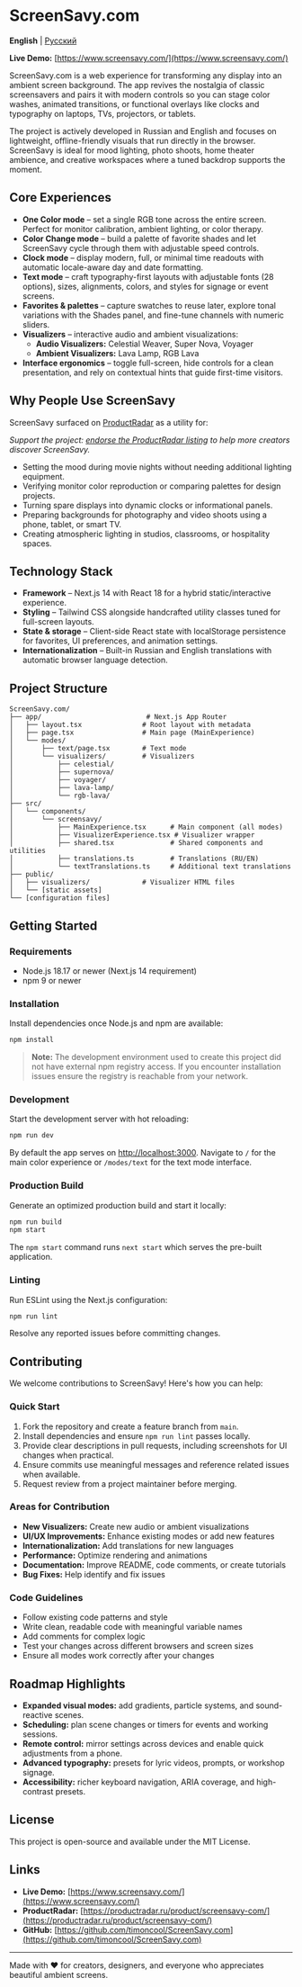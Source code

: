 # ScreenSavy.com

**English** | [Русский](README.ru.md)

**Live Demo:** [https://www.screensavy.com/](https://www.screensavy.com/)

ScreenSavy.com is a web experience for transforming any display into an ambient screen background. The app revives the nostalgia of classic screensavers and pairs it with modern controls so you can stage color washes, animated transitions, or functional overlays like clocks and typography on laptops, TVs, projectors, or tablets.

The project is actively developed in Russian and English and focuses on lightweight, offline-friendly visuals that run directly in the browser. ScreenSavy is ideal for mood lighting, photo shoots, home theater ambience, and creative workspaces where a tuned backdrop supports the moment.

## Core Experiences

- **One Color mode** – set a single RGB tone across the entire screen. Perfect for monitor calibration, ambient lighting, or color therapy.
- **Color Change mode** – build a palette of favorite shades and let ScreenSavy cycle through them with adjustable speed controls.
- **Clock mode** – display modern, full, or minimal time readouts with automatic locale-aware day and date formatting.
- **Text mode** – craft typography-first layouts with adjustable fonts (28 options), sizes, alignments, colors, and styles for signage or event screens.
- **Favorites & palettes** – capture swatches to reuse later, explore tonal variations with the Shades panel, and fine-tune channels with numeric sliders.
- **Visualizers** – interactive audio and ambient visualizations:
  - **Audio Visualizers:** Celestial Weaver, Super Nova, Voyager
  - **Ambient Visualizers:** Lava Lamp, RGB Lava
- **Interface ergonomics** – toggle full-screen, hide controls for a clean presentation, and rely on contextual hints that guide first-time visitors.

## Why People Use ScreenSavy

ScreenSavy surfaced on [ProductRadar](https://productradar.ru/product/screensavy-com/) as a utility for:

_Support the project: [endorse the ProductRadar listing](https://productradar.ru/product/screensavy-com/) to help more creators discover ScreenSavy._

- Setting the mood during movie nights without needing additional lighting equipment.
- Verifying monitor color reproduction or comparing palettes for design projects.
- Turning spare displays into dynamic clocks or informational panels.
- Preparing backgrounds for photography and video shoots using a phone, tablet, or smart TV.
- Creating atmospheric lighting in studios, classrooms, or hospitality spaces.

## Technology Stack

- **Framework** – Next.js 14 with React 18 for a hybrid static/interactive experience.
- **Styling** – Tailwind CSS alongside handcrafted utility classes tuned for full-screen layouts.
- **State & storage** – Client-side React state with localStorage persistence for favorites, UI preferences, and animation settings.
- **Internationalization** – Built-in Russian and English translations with automatic browser language detection.

## Project Structure

```
ScreenSavy.com/
├── app/                          # Next.js App Router
│   ├── layout.tsx               # Root layout with metadata
│   ├── page.tsx                 # Main page (MainExperience)
│   └── modes/
│       ├── text/page.tsx        # Text mode
│       └── visualizers/         # Visualizers
│           ├── celestial/
│           ├── supernova/
│           ├── voyager/
│           ├── lava-lamp/
│           └── rgb-lava/
├── src/
│   └── components/
│       └── screensavy/
│           ├── MainExperience.tsx      # Main component (all modes)
│           ├── VisualizerExperience.tsx # Visualizer wrapper
│           ├── shared.tsx              # Shared components and utilities
│           ├── translations.ts         # Translations (RU/EN)
│           └── textTranslations.ts     # Additional text translations
├── public/
│   ├── visualizers/             # Visualizer HTML files
│   └── [static assets]
└── [configuration files]
```

## Getting Started

### Requirements

- Node.js 18.17 or newer (Next.js 14 requirement)
- npm 9 or newer

### Installation

Install dependencies once Node.js and npm are available:

```bash
npm install
```

> **Note:** The development environment used to create this project did not have external npm registry access. If you encounter installation issues ensure the registry is reachable from your network.

### Development

Start the development server with hot reloading:

```bash
npm run dev
```

By default the app serves on [http://localhost:3000](http://localhost:3000). Navigate to `/` for the main color experience or `/modes/text` for the text mode interface.

### Production Build

Generate an optimized production build and start it locally:

```bash
npm run build
npm start
```

The `npm start` command runs `next start` which serves the pre-built application.

### Linting

Run ESLint using the Next.js configuration:

```bash
npm run lint
```

Resolve any reported issues before committing changes.

## Contributing

We welcome contributions to ScreenSavy! Here's how you can help:

### Quick Start

1. Fork the repository and create a feature branch from `main`.
2. Install dependencies and ensure `npm run lint` passes locally.
3. Provide clear descriptions in pull requests, including screenshots for UI changes when practical.
4. Ensure commits use meaningful messages and reference related issues when available.
5. Request review from a project maintainer before merging.

### Areas for Contribution

- **New Visualizers:** Create new audio or ambient visualizations
- **UI/UX Improvements:** Enhance existing modes or add new features
- **Internationalization:** Add translations for new languages
- **Performance:** Optimize rendering and animations
- **Documentation:** Improve README, code comments, or create tutorials
- **Bug Fixes:** Help identify and fix issues

### Code Guidelines

- Follow existing code patterns and style
- Write clean, readable code with meaningful variable names
- Add comments for complex logic
- Test your changes across different browsers and screen sizes
- Ensure all modes work correctly after your changes

## Roadmap Highlights

- **Expanded visual modes:** add gradients, particle systems, and sound-reactive scenes.
- **Scheduling:** plan scene changes or timers for events and working sessions.
- **Remote control:** mirror settings across devices and enable quick adjustments from a phone.
- **Advanced typography:** presets for lyric videos, prompts, or workshop signage.
- **Accessibility:** richer keyboard navigation, ARIA coverage, and high-contrast presets.

## License

This project is open-source and available under the MIT License.

## Links

- **Live Demo:** [https://www.screensavy.com/](https://www.screensavy.com/)
- **ProductRadar:** [https://productradar.ru/product/screensavy-com/](https://productradar.ru/product/screensavy-com/)
- **GitHub:** [https://github.com/timoncool/ScreenSavy.com](https://github.com/timoncool/ScreenSavy.com)

---

Made with ❤️ for creators, designers, and everyone who appreciates beautiful ambient screens.
